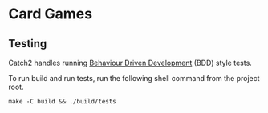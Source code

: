 # Card Games

## Testing
Catch2 handles running [Behaviour Driven Development](https://en.wikipedia.org/wiki/Behavior-driven_development) (BDD) style tests.

To run build and run tests, run the following shell command from the project root.
```shell
make -C build && ./build/tests
```
